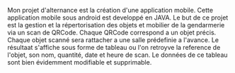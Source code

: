 Mon projet d'alternance est la création d'une application mobile.
Cette application mobile sous android est developpé en JAVA.
Le but de ce projet est la gestion et la répertorisation des objets et mobilier de la gendarmerie via un scan de QRCode.
Chaque QRCode correspond a un objet précis.
Chaque objet scanné sera rattacher a une salle prédefinie a l'avance.
Le résultaat s'affiche sous forme de tableau ou l'on retroyve la reference de l'objet, son nom, quantité, date et heure de scan.
Le données de ce tableau sont bien évidemment modifiable et supprimable.
